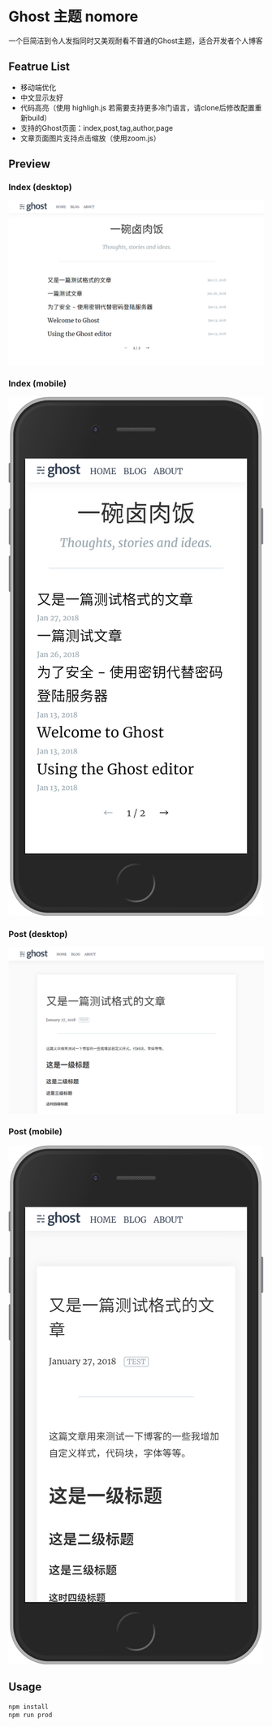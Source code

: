 # Ghost 主题 nomore
一个巨简洁到令人发指同时又美观耐看不普通的Ghost主题，适合开发者个人博客
## Featrue List
- 移动端优化
- 中文显示友好
- 代码高亮（使用 highligh.js 若需要支持更多冷门语言，请clone后修改配置重新build）
- 支持的Ghost页面：index,post,tag,author,page
- 文章页面图片支持点击缩放（使用zoom.js）
## Preview
### Index (desktop)
![](preview-index.png)
### Index (mobile)
![](preview-index-mobile.png)
### Post (desktop)
![](preview-post.png)
### Post (mobile)
![](preview-post-mobile.png)
## Usage
```
npm install
npm run prod
```
